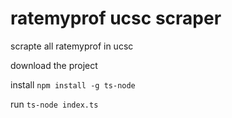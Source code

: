 # ratemyprof ucsc scraper
scrapte all ratemyprof in ucsc

download the project

install 
```npm install -g ts-node```

run
```ts-node index.ts```